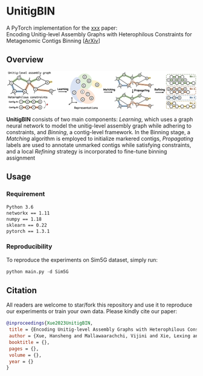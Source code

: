 # UnitigBIN
A PyTorch implementation for the [xxx](xxx) paper:<br>
Encoding Unitig-level Assembly Graphs with Heterophilous Constraints for Metagenomic Contigs Binning [[ArXiv](xxx)]<br>

## Overview

<p align="center">
  <img src="UnitigBin.jpg" width="860" title="The pipeline of our proposed method, UnitigBin.">
</p>

**UnitigBIN** consists of two main components: *Learning*, which uses a graph neural network to model the unitig-level assembly graph while adhering to constraints, and *Binning*, a contig-level framework. In the Binning stage, a *Matching* algorithm is employed to initialize markered contigs, *Propagating* labels are used to annotate unmarked contigs while satisfying constraints, and a local *Refining* strategy is incorporated to fine-tune binning assignment


## Usage
### Requirement
```
Python 3.6
networkx == 1.11
numpy == 1.18
sklearn == 0.22
pytorch == 1.3.1
```
### Reproducibility
To reproduce the experiments on Sim5G dataset, simply run:
```python
python main.py -d Sim5G
```

## Citation
All readers are welcome to star/fork this repository and use it to reproduce our experiments or train your own data. Please kindly cite our paper:
```bibtex
@inproceedings{Xue2023UnitigBIN,
 title = {Encoding Unitig-level Assembly Graphs with Heterophilous Constraints for Metagenomic Contigs Binning},
 author = {Xue, Hansheng and Mallawaarachchi, Vijini and Xie, Lexing and Rajan, Vaibhav},
 booktitle = {},
 pages = {},
 volume = {},
 year = {}
}

```